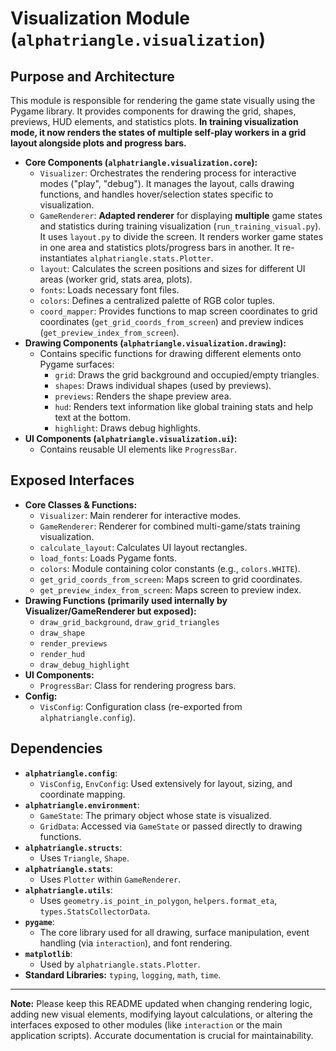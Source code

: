 # Visualization Module (`alphatriangle.visualization`)

## Purpose and Architecture

This module is responsible for rendering the game state visually using the Pygame library. It provides components for drawing the grid, shapes, previews, HUD elements, and statistics plots. **In training visualization mode, it now renders the states of multiple self-play workers in a grid layout alongside plots and progress bars.**

-   **Core Components (`alphatriangle.visualization.core`):**
    -   `Visualizer`: Orchestrates the rendering process for interactive modes ("play", "debug"). It manages the layout, calls drawing functions, and handles hover/selection states specific to visualization.
    -   `GameRenderer`: **Adapted renderer** for displaying **multiple** game states and statistics during training visualization (`run_training_visual.py`). It uses `layout.py` to divide the screen. It renders worker game states in one area and statistics plots/progress bars in another. It re-instantiates `alphatriangle.stats.Plotter`.
    -   `layout`: Calculates the screen positions and sizes for different UI areas (worker grid, stats area, plots).
    -   `fonts`: Loads necessary font files.
    -   `colors`: Defines a centralized palette of RGB color tuples.
    -   `coord_mapper`: Provides functions to map screen coordinates to grid coordinates (`get_grid_coords_from_screen`) and preview indices (`get_preview_index_from_screen`).
-   **Drawing Components (`alphatriangle.visualization.drawing`):**
    -   Contains specific functions for drawing different elements onto Pygame surfaces:
        -   `grid`: Draws the grid background and occupied/empty triangles.
        -   `shapes`: Draws individual shapes (used by previews).
        -   `previews`: Renders the shape preview area.
        -   `hud`: Renders text information like global training stats and help text at the bottom.
        -   `highlight`: Draws debug highlights.
-   **UI Components (`alphatriangle.visualization.ui`):**
    -   Contains reusable UI elements like `ProgressBar`.

## Exposed Interfaces

-   **Core Classes & Functions:**
    -   `Visualizer`: Main renderer for interactive modes.
    -   `GameRenderer`: Renderer for combined multi-game/stats training visualization.
    -   `calculate_layout`: Calculates UI layout rectangles.
    -   `load_fonts`: Loads Pygame fonts.
    -   `colors`: Module containing color constants (e.g., `colors.WHITE`).
    -   `get_grid_coords_from_screen`: Maps screen to grid coordinates.
    -   `get_preview_index_from_screen`: Maps screen to preview index.
-   **Drawing Functions (primarily used internally by Visualizer/GameRenderer but exposed):**
    -   `draw_grid_background`, `draw_grid_triangles`
    -   `draw_shape`
    -   `render_previews`
    -   `render_hud`
    -   `draw_debug_highlight`
-   **UI Components:**
    -   `ProgressBar`: Class for rendering progress bars.
-   **Config:**
    -   `VisConfig`: Configuration class (re-exported from `alphatriangle.config`).

## Dependencies

-   **`alphatriangle.config`**:
    -   `VisConfig`, `EnvConfig`: Used extensively for layout, sizing, and coordinate mapping.
-   **`alphatriangle.environment`**:
    -   `GameState`: The primary object whose state is visualized.
    -   `GridData`: Accessed via `GameState` or passed directly to drawing functions.
-   **`alphatriangle.structs`**:
    -   Uses `Triangle`, `Shape`.
-   **`alphatriangle.stats`**:
    -   Uses `Plotter` within `GameRenderer`.
-   **`alphatriangle.utils`**:
    -   Uses `geometry.is_point_in_polygon`, `helpers.format_eta`, `types.StatsCollectorData`.
-   **`pygame`**:
    -   The core library used for all drawing, surface manipulation, event handling (via `interaction`), and font rendering.
-   **`matplotlib`**:
    -   Used by `alphatriangle.stats.Plotter`.
-   **Standard Libraries:** `typing`, `logging`, `math`, `time`.

---

**Note:** Please keep this README updated when changing rendering logic, adding new visual elements, modifying layout calculations, or altering the interfaces exposed to other modules (like `interaction` or the main application scripts). Accurate documentation is crucial for maintainability.